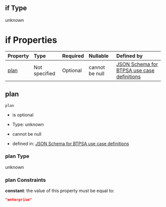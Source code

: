 ## if Type

unknown

# if Properties

| Property      | Type          | Required | Nullable       | Defined by                                                                                                                                                                                                                                  |
| :------------ | :------------ | :------- | :------------- | :------------------------------------------------------------------------------------------------------------------------------------------------------------------------------------------------------------------------------------------ |
| [plan](#plan) | Not specified | Optional | cannot be null | [JSON Schema for BTPSA use case definitions](btpsa-usecase-properties-services-items-allof-1-then-allof-29-then-allof-1-if-properties-plan.md "undefined#/properties/services/items/allOf/1/then/allOf/29/then/allOf/1/if/properties/plan") |

## plan



`plan`

*   is optional

*   Type: unknown

*   cannot be null

*   defined in: [JSON Schema for BTPSA use case definitions](btpsa-usecase-properties-services-items-allof-1-then-allof-29-then-allof-1-if-properties-plan.md "undefined#/properties/services/items/allOf/1/then/allOf/29/then/allOf/1/if/properties/plan")

### plan Type

unknown

### plan Constraints

**constant**: the value of this property must be equal to:

```json
"enterprise"
```
